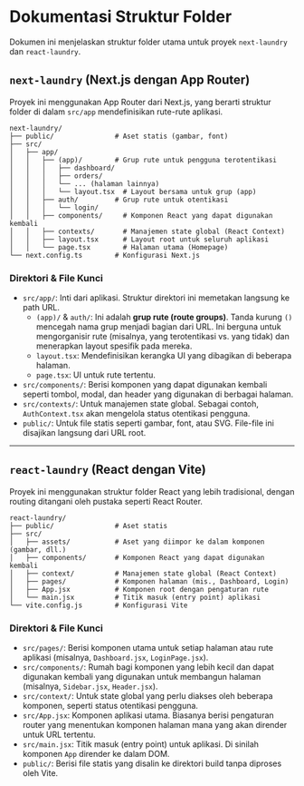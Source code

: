 # Dokumentasi Struktur Folder

Dokumen ini menjelaskan struktur folder utama untuk proyek `next-laundry` dan `react-laundry`.

## `next-laundry` (Next.js dengan App Router)

Proyek ini menggunakan App Router dari Next.js, yang berarti struktur folder di dalam `src/app` mendefinisikan rute-rute aplikasi.

```
next-laundry/
├── public/               # Aset statis (gambar, font)
├── src/
│   ├── app/
│   │   ├── (app)/        # Grup rute untuk pengguna terotentikasi
│   │   │   ├── dashboard/
│   │   │   ├── orders/
│   │   │   └── ... (halaman lainnya)
│   │   │   └── layout.tsx  # Layout bersama untuk grup (app)
│   │   ├── auth/         # Grup rute untuk otentikasi
│   │   │   └── login/
│   │   ├── components/     # Komponen React yang dapat digunakan kembali
│   │   ├── contexts/       # Manajemen state global (React Context)
│   │   ├── layout.tsx      # Layout root untuk seluruh aplikasi
│   │   └── page.tsx        # Halaman utama (Homepage)
└── next.config.ts        # Konfigurasi Next.js
```

### Direktori & File Kunci

*   `src/app/`: Inti dari aplikasi. Struktur direktori ini memetakan langsung ke path URL.
    *   `(app)/` & `auth/`: Ini adalah **grup rute (route groups)**. Tanda kurung `()` mencegah nama grup menjadi bagian dari URL. Ini berguna untuk mengorganisir rute (misalnya, yang terotentikasi vs. yang tidak) dan menerapkan layout spesifik pada mereka.
    *   `layout.tsx`: Mendefinisikan kerangka UI yang dibagikan di beberapa halaman.
    *   `page.tsx`: UI untuk rute tertentu.
*   `src/components/`: Berisi komponen yang dapat digunakan kembali seperti tombol, modal, dan header yang digunakan di berbagai halaman.
*   `src/contexts/`: Untuk manajemen state global. Sebagai contoh, `AuthContext.tsx` akan mengelola status otentikasi pengguna.
*   `public/`: Untuk file statis seperti gambar, font, atau SVG. File-file ini disajikan langsung dari URL root.

---

## `react-laundry` (React dengan Vite)

Proyek ini menggunakan struktur folder React yang lebih tradisional, dengan routing ditangani oleh pustaka seperti React Router.

```
react-laundry/
├── public/               # Aset statis
├── src/
│   ├── assets/           # Aset yang diimpor ke dalam komponen (gambar, dll.)
│   ├── components/       # Komponen React yang dapat digunakan kembali
│   ├── context/          # Manajemen state global (React Context)
│   ├── pages/            # Komponen halaman (mis., Dashboard, Login)
│   ├── App.jsx           # Komponen root dengan pengaturan rute
│   └── main.jsx          # Titik masuk (entry point) aplikasi
└── vite.config.js        # Konfigurasi Vite
```

### Direktori & File Kunci

*   `src/pages/`: Berisi komponen utama untuk setiap halaman atau rute aplikasi (misalnya, `Dashboard.jsx`, `LoginPage.jsx`).
*   `src/components/`: Rumah bagi komponen yang lebih kecil dan dapat digunakan kembali yang digunakan untuk membangun halaman (misalnya, `Sidebar.jsx`, `Header.jsx`).
*   `src/context/`: Untuk state global yang perlu diakses oleh beberapa komponen, seperti status otentikasi pengguna.
*   `src/App.jsx`: Komponen aplikasi utama. Biasanya berisi pengaturan router yang menentukan komponen halaman mana yang akan dirender untuk URL tertentu.
*   `src/main.jsx`: Titik masuk (entry point) untuk aplikasi. Di sinilah komponen `App` dirender ke dalam DOM.
*   `public/`: Berisi file statis yang disalin ke direktori build tanpa diproses oleh Vite.
